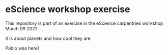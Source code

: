# eScience workshop exercise
This repository is part of an exercise in the eScience carpentries workshop March 09 2021

It is about planets and how cool they are.

Pablo was here!

